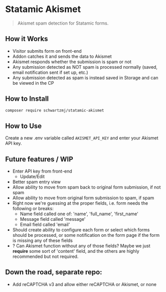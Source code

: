 # Statamic Akismet

> Akismet spam detection for Statamic forms.

## How it Works

- Visitor submits form on front-end
- Addon catches it and sends the data to Akismet
- Akismet responds whether the submission is spam or not
- Any submission detected as NOT spam is processed normally (saved, email notification sent if set up, etc.)
- Any submission detected as spam is instead saved in Storage and can be viewed in the CP

## How to Install

``` bash
composer require schwartzmj/statamic-akismet
```

## How to Use

Create a new .env variable called `AKISMET_API_KEY` and enter your Akismet API key.

## Future features / WIP
- Enter API key from front-end
  - Update/Edit
- Better spam entry view
- Allow ability to move from spam back to original form submission, if not spam
- Allow ability to move from original form submission to spam, if spam
- Right now we're guessing at the proper fields, i.e. form needs the following or breaks:
  - Name field called one of: 'name', 'full_name', 'first_name'
  - Message field called 'message'
  - Email field called 'email'
- Should create ability to configure each form or select which forms should be processed, or some notification on the form page if the form is missing any of these fields
- ? Can Akismet function without any of those fields? Maybe we just **require** some sort of 'content' field, and the others are highly recommended but not required.

## Down the road, separate repo:
- Add reCAPTCHA v3 and allow either reCAPTCHA or Akismet, or none
